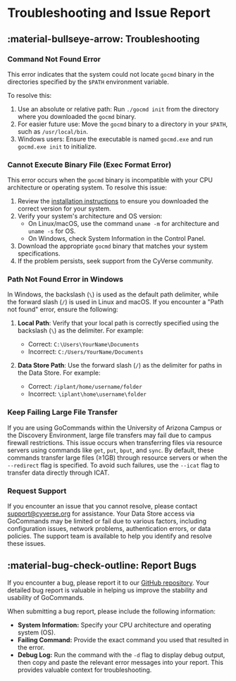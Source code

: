 # Troubleshooting and Issue Report

## :material-bullseye-arrow: Troubleshooting

### Command Not Found Error
This error indicates that the system could not locate `gocmd` binary in the directories specified by the `$PATH` environment variable. 

To resolve this:

1. Use an absolute or relative path: Run `./gocmd init` from the directory where you downloaded the `gocmd` binary.
2. For easier future use: Move the `gocmd` binary to a directory in your `$PATH`, such as `/usr/local/bin`.
3. Windows users: Ensure the executable is named `gocmd.exe` and run `gocmd.exe init` to initialize.


### Cannot Execute Binary File (Exec Format Error)
This error occurs when the `gocmd` binary is incompatible with your CPU architecture or operating system. To resolve this issue:

1. Review the [installation instructions](installation.md) to ensure you downloaded the correct version for your system.
2. Verify your system's architecture and OS version:
    - On Linux/macOS, use the command `uname -m` for architecture and `uname -s` for OS.
    - On Windows, check System Information in the Control Panel.
3. Download the appropriate `gocmd` binary that matches your system specifications.
4. If the problem persists, seek support from the CyVerse community.


### Path Not Found Error in Windows
In Windows, the backslash (`\`) is used as the default path delimiter, while the forward slash (`/`) is used in Linux and macOS. If you encounter a "Path not found" error, ensure the following:

1. **Local Path**: Verify that your local path is correctly specified using the backslash (`\`) as the delimiter. For example:
    - Correct: `C:\Users\YourName\Documents`
    - Incorrect: `C:/Users/YourName/Documents`

2. **Data Store Path**: Use the forward slash (`/`) as the delimiter for paths in the Data Store. For example:
    - Correct: `/iplant/home/username/folder`
    - Incorrect: `\iplant\home\username\folder`


### Keep Failing Large File Transfer

If you are using GoCommands within the University of Arizona Campus or the Discovery Environment, large file transfers may fail due to campus firewall restrictions. This issue occurs when transferring files via resource servers using commands like `get`, `put`, `bput`, and `sync`. By default, these commands transfer large files (≥1GB) through resource servers or when the `--redirect` flag is specified. To avoid such failures, use the `--icat` flag to transfer data directly through ICAT.

### Request Support

If you encounter an issue that you cannot resolve, please contact [support@cyverse.org](mailto:support@cyverse.org) for assistance. Your Data Store access via GoCommands may be limited or fail due to various factors, including configuration issues, network problems, authentication errors, or data policies. The support team is available to help you identify and resolve these issues.


## :material-bug-check-outline: Report Bugs

If you encounter a bug, please report it to our [GitHub repository](https://github.com/cyverse/gocommands/issues). Your detailed bug report is valuable in helping us improve the stability and usability of GoCommands.

When submitting a bug report, please include the following information:

- **System Information:** Specify your CPU architecture and operating system (OS).
- **Failing Command:** Provide the exact command you used that resulted in the error.
- **Debug Log:** Run the command with the `-d` flag to display debug output, then copy and paste the relevant error messages into your report. This provides valuable context for troubleshooting.

